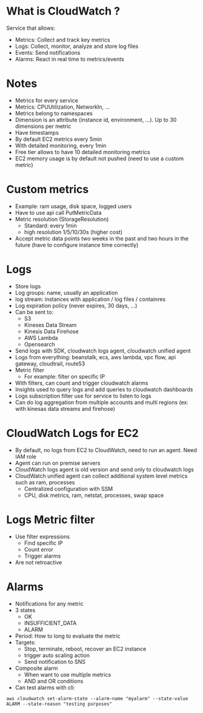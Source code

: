 # What is CloudWatch ?

Service that allows:
* Metrics: Collect and track key metrics
* Logs: Collect, monitor, analyze and store log files
* Events: Send notifications
* Alarms: React in real time to metrics/events

# Notes

* Metrics for every service
* Metrics: CPUUtilization, NetworkIn, ...
* Metrics belong to namespaces
* Dimension is an attribute (instance id, environment, ...). Up to 30 dimensions per metric
* Have timestamps
* By default EC2 metrics every 5min
* With detailed monitoring, every 1min
* Free tier allows to have 10 detailed monitoring metrics
* EC2 memory usage is by default not pushed (need to use a custom metric)

# Custom metrics

* Example: ram usage, disk space, logged users
* Have to use api call PutMetricData
* Metric resolution (StorageResolution)
    * Standard: every 1min
    * high resolution 1/5/10/30s (higher cost)
* Accept metric data points two weeks in the past and two hours in the future (have to configure instance time correctly)

# Logs

* Store logs
* Log groups: name, usually an application
* log stream: instances with application / log files / containres
* Log expiration policy (never expires, 30 days, ...)
* Can be sent to:
    * S3
    * Kineses Data Stream
    * Kinesis Data Firehose
    * AWS Lambda
    * Opensearch
* Send logs with SDK, cloudwatch logs agent, cloudwatch unified agent
* Logs from everything: beanstalk, ecs, aws lambda, vpc flow, api gateway, cloudtrail, route53
* Metric filter
    * For example: filter on specific IP
* With filters, can count and trigger cloudwatch alarms
* Insights used to query logs and add queries to cloudwatch dashboards
* Logs subscription filter use for service to listen to logs
* Can do log aggregation from multiple accounts and multi regions (ex: with kinesas data streams and firehose)

# CloudWatch Logs for EC2

* By default, no logs from EC2 to CloudWatch, need to run an agent. Need IAM role
* Agent can run on premise servers
* CloudWatch logs agent is old version and send only to cloudwatch logs
* CloudWatch unified agent can collect additional system level metrics such as ram, processes
    * Centralized configuration with SSM
    * CPU, disk metrics, ram, netstat, processes, swap space

# Logs Metric filter

* Use filter expressions
    * Find specific IP
    * Count error
    * Trigger alarms
* Are not retroactive

# Alarms

* Notifications for any metric
* 3 states
    * OK
    * INSUFFICIENT_DATA
    * ALARM
* Period: How to long to evaluate the metric
* Targets:
    * Stop, terminate, reboot, recover an EC2 instance
    * trigger auto scaling action
    * Send notification to SNS
* Composite alarm
    * When want to use multiple metrics
    * AND and OR conditions
* Can test alarms with cli:
```
aws cloudwatch set-alarm-state --alarm-name "myalarm" --state-value ALARM --state-reason "testing purposes"
```
